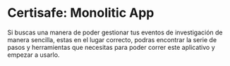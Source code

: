 # Certisafe: Monolitic App
Si buscas una manera de poder gestionar tus eventos de investigación de manera sencilla, estas en el lugar correcto, podras encontrar la serie de pasos y herramientas que necesitas para poder correr este aplicativo y empezar a usarlo.